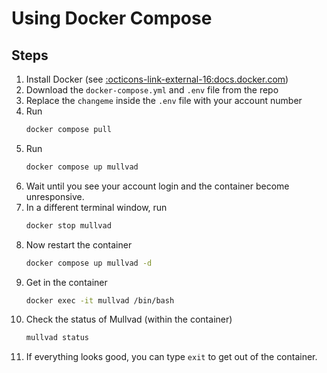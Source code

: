 # Using Docker Compose

## Steps

1. Install Docker (see [:octicons-link-external-16:docs.docker.com](https://docs.docker.com/engine/install/))
2. Download the `docker-compose.yml` and `.env` file from the repo
3. Replace the `changeme` inside the `.env` file with your account number
4. Run
    ```bash
    docker compose pull
    ```
5. Run
    ```bash
    docker compose up mullvad
    ```
6. Wait until you see your account login and the container become unresponsive.
7. In a different terminal window, run
    ```bash
    docker stop mullvad
    ```
8. Now restart the container
    ```bash
    docker compose up mullvad -d
    ```
9. Get in the container
    ```bash
    docker exec -it mullvad /bin/bash
    ```
10. Check the status of Mullvad (within the container)
    ```bash
    mullvad status
    ```
11. If everything looks good, you can type `exit` to get out of the container.